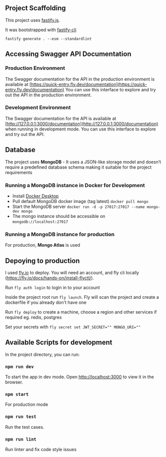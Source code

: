 ## Project Scaffolding

This project uses [fastify.js](https://fastify.dev/docs/latest/).

It was bootstrapped with [fastify-cli](https://www.npmjs.com/package/fastify-cli)

`fastify generate . --esm --standardlint`

## Accessing Swagger API Documentation

### Production Environment

The Swagger documentation for the API in the production environment is available at [https://quick-entry.fly.dev/documentation](https://quick-entry.fly.dev/documentation) You can use this interface to explore and try out the API in the production environment.

### Development Environment

The Swagger documentation for the API is available at [http://127.0.0.1:3000/documentation](http://127.0.0.1:3000/documentation) when running in development mode. You can use this interface to explore and try out the API.

## Database

The project uses **MongoDB** - It uses a JSON-like storage model and doesn’t require a predefined database schema making it suitable for the project requirements

### Running a MongoDB instance in Docker for Development

- Install [Docker Desktop](https://www.docker.com/products/docker-desktop/)
- Pull default MongoDB docker image (tag latest) `docker pull mongo`
- Start the MongoDB server `docker run -d -p 27017:27017 --name mongo-dev mongo`
- The mongo instance should be accessible on `mongodb://localhost:27017`

### Running a MongoDB instance for production

For production, **Mongo Atlas** is used

## Depoying to production

I used [fly.io](https://fly.io/) to deploy. You will need an account, and fly cli locally (https://fly.io/docs/hands-on/install-flyctl/).

Run `fly auth login` to login in to your account

Inside the project root run `fly launch`. Fly will scan the project and create a dockerfile if you already don't have one

Run `fly deploy` to create a machine, choose a region and other services if required eg. redis, postgres

Set your secrets with `fly secret set JWT_SECRET="" MONGO_URI=""`

## Available Scripts for development

In the project directory, you can run:

### `npm run dev`

To start the app in dev mode.
Open [http://localhost:3000](http://localhost:3000) to view it in the browser.

### `npm start`

For production mode

### `npm run test`

Run the test cases.

### `npm run lint`

Run linter and fix code style issues
